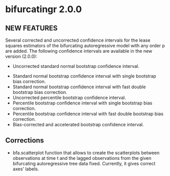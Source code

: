 # bifurcatingr 2.0.0

## NEW FEATURES
Several corrected and uncorrected confidence intervals for the lease squares estimators of the bifurcating autoregressive model with any order p are added. The following confidence intervals are available in the new version (2.0.0):

 * Uncorrected standard normal bootstrap confidence interval.
 - Standard normal bootstrap confidence interval with single bootstrap bias correction.
 - Standard normal bootstrap confidence interval with fast double bootstrap bias correction.
 - Uncorrected percentile bootstrap confidence interval.
 - Percentile bootstrap confidence interval with single bootstrap bias correction.
 - Percentile bootstrap confidence interval with fast double bootstrap bias correction.
 - Bias-corrected and accelerated bootstrap confidence interval.


## Corrections
* bfa.scatterplot function that allows to create the scatterplots between observations at time t and the lagged observations from the given bifurcating autoregressive tree data fixed. Currently, it gives correct axes' labels.    
